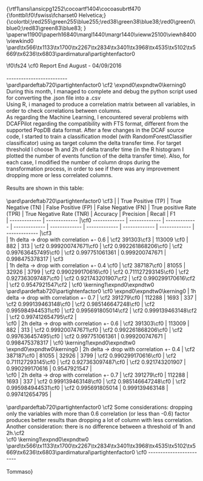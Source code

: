 {\rtf1\ansi\ansicpg1252\cocoartf1404\cocoasubrtf470
{\fonttbl\f0\fswiss\fcharset0 Helvetica;}
{\colortbl;\red255\green255\blue255;\red38\green38\blue38;\red0\green0\blue0;\red83\green83\blue83;
}
\paperw11900\paperh16840\margl1440\margr1440\vieww25100\viewh8400\viewkind0
\pard\tx566\tx1133\tx1700\tx2267\tx2834\tx3401\tx3968\tx4535\tx5102\tx5669\tx6236\tx6803\pardirnatural\partightenfactor0

\f0\fs24 \cf0 Report End August - 04/09/2016\
\
-------------------------\
\pard\pardeftab720\partightenfactor0
\cf2 \expnd0\expndtw0\kerning0
During this month, I managed to complete and debug the python script used for converting the .json file into a .csv\
Using R, i managed to produce a correlation matrix between all variables, in order to check correlations between columns.\
As regarding the Machine Learning, I encountered several problems with DCAFPilot regarding the compatibility with FTS format, different from the supported PopDB data format. After a few changes in the DCAF source code, I started to train a classification model (with RandomForestClassifier classificator) using as target column the delta transfer time. For target threshold I choose 1h and 2h of delta transfer time (in the R histogram I plotted the number of events function of the delta transfer time). Also, for each case, I modified the number of column drops during the transformation process, in order to see if there was any improvement dropping more or less correlated columns.\
\
Results are shown in this table:\
\
\pard\pardeftab720\partightenfactor0
\cf3 |   | True Positive (TP) | True Negative (TN) | False Positive (FP) | False Negative (FN) | True positive Rate (TPR) | True Negative Rate (TNR) | Accuracy | Precision | Recall | F1\
| ------------- | ------------- |\cf0  ------------- | ------------- | ------------- | ------------- | ------------- | ------------- | ------------- | ------------- | ------------- |\cf3 \
| 1h delta -> drop with correlation +- 0.6   | \cf2 391303\cf3  | 113009 \cf0 | 882 | 313 | \cf2 0.999200747671\cf0  | \cf2 0.992261868206\cf0  | \cf2 0.997636457495\cf0  | \cf2 0.997751061361 | 0.999200747671 | 0.998475378317 | \cf3 \
| 1h delta -> drop with correlation +- 0.4  \cf0 | \cf2 387187\cf0  | 81055 | 32926 | 3799 | \cf2 0.990299170616\cf0  | \cf2 0.711127293145\cf0  | \cf2 0.927363097487\cf0  | \cf2 0.921743201907\cf2  | \cf2 0.990299170616\cf2  | \cf2 0.9547921547\cf2  | \cf0 \kerning1\expnd0\expndtw0 \
\pard\pardeftab720\partightenfactor0
\cf0 \expnd0\expndtw0\kerning0
| 1h delta -> drop with correlation +- 0.7  | \cf2 391279\cf0  | 112288 | 1693 | 337 | \cf2 0.999139463148\cf0  | \cf2 0.985146647248\cf0  | \cf2 0.995984944531\cf0  | \cf2 0.995691805014\cf2  | \cf2 0.999139463148\cf2  | \cf2 0.997412654795\cf2  | \
\cf0 | 2h delta -> drop with correlation +- 0.6   | \cf2 391303\cf0  | 113009 | 882 | 313 | \cf2 0.999200747671\cf0  | \cf2 0.992261868206\cf0  | \cf2 0.997636457495\cf0  | \cf2 0.997751061361 | 0.999200747671 | 0.998475378317 | \cf0 \kerning1\expnd0\expndtw0 \
\expnd0\expndtw0\kerning0
| 2h delta -> drop with correlation +- 0.4  | \cf2 387187\cf0  | 81055 | 32926 | 3799 | \cf2 0.990299170616\cf0  | \cf2 0.711127293145\cf0  | \cf2 0.927363097487\cf0  | \cf2 0.921743201907 | 0.990299170616 | 0.9547921547 | \
\cf0 | 2h delta -> drop with correlation +- 0.7  | \cf2 391279\cf0  | 112288 | 1693 | 337 | \cf2 0.999139463148\cf0  | \cf2 0.985146647248\cf0  | \cf2 0.995984944531\cf0  | \cf2 0.995691805014 | 0.999139463148 | 0.997412654795 | \
\
\pard\pardeftab720\partightenfactor0
\cf2 Some considerations: dropping only the variables with more than 0.6 correlation (or less than -0.6) factor produces better results than dropping a lot of column with less correlation. Another consideration: there is no difference between a threshold of 1h and 2h.\cf2 \
\cf0 \kerning1\expnd0\expndtw0 \
\pard\tx566\tx1133\tx1700\tx2267\tx2834\tx3401\tx3968\tx4535\tx5102\tx5669\tx6236\tx6803\pardirnatural\partightenfactor0
\cf0 ------------------------\
\
Tommaso}